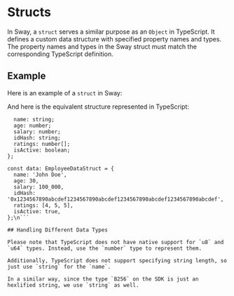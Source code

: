 # Structs

In Sway, a `struct` serves a similar purpose as an `Object` in TypeScript. It defines a custom data structure with specified property names and types. The property names and types in the Sway struct must match the corresponding TypeScript definition.

## Example

Here is an example of a `struct` in Sway:

<!-- SNIPPET FILE ERROR: File not found '../../docs/sway/employee-data/src/lib.sw' -->

And here is the equivalent structure represented in TypeScript:

```ts\ntype EmployeeDataStruct = {
  name: string;
  age: number;
  salary: number;
  idHash: string;
  ratings: number[];
  isActive: boolean;
};

const data: EmployeeDataStruct = {
  name: 'John Doe',
  age: 30,
  salary: 100_000,
  idHash: '0x1234567890abcdef1234567890abcdef1234567890abcdef1234567890abcdef',
  ratings: [4, 5, 5],
  isActive: true,
};\n```

## Handling Different Data Types

Please note that TypeScript does not have native support for `u8` and `u64` types. Instead, use the `number` type to represent them.

Additionally, TypeScript does not support specifying string length, so just use `string` for the `name`.

In a similar way, since the type `B256` on the SDK is just an hexlified string, we use `string` as well.

